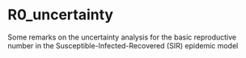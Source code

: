 # R0_uncertainty
Some remarks on the uncertainty analysis for the basic reproductive number in the Susceptible-Infected-Recovered (SIR) epidemic model
